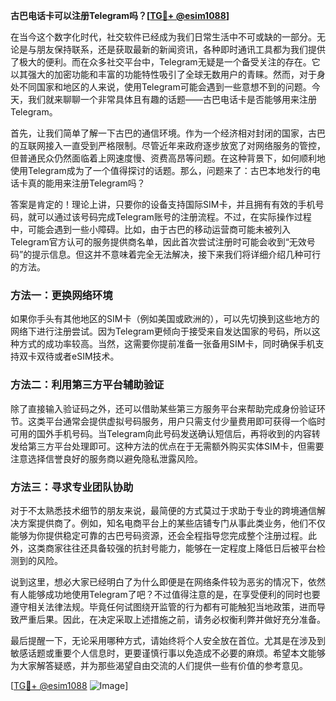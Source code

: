 **古巴电话卡可以注册Telegram吗？[[TG💪+ @esim1088](https://t.me/s/esim1088)]**

在当今这个数字化时代，社交软件已经成为我们日常生活中不可或缺的一部分。无论是与朋友保持联系，还是获取最新的新闻资讯，各种即时通讯工具都为我们提供了极大的便利。而在众多社交平台中，Telegram无疑是一个备受关注的存在。它以其强大的加密功能和丰富的功能特性吸引了全球无数用户的青睐。然而，对于身处不同国家和地区的人来说，使用Telegram可能会遇到一些意想不到的问题。今天，我们就来聊聊一个非常具体且有趣的话题——古巴电话卡是否能够用来注册Telegram。

首先，让我们简单了解一下古巴的通信环境。作为一个经济相对封闭的国家，古巴的互联网接入一直受到严格限制。尽管近年来政府逐步放宽了对网络服务的管控，但普通民众仍然面临着上网速度慢、资费高昂等问题。在这种背景下，如何顺利地使用Telegram成为了一个值得探讨的话题。那么，问题来了：古巴本地发行的电话卡真的能用来注册Telegram吗？

答案是肯定的！理论上讲，只要你的设备支持国际SIM卡，并且拥有有效的手机号码，就可以通过该号码完成Telegram账号的注册流程。不过，在实际操作过程中，可能会遇到一些小障碍。比如，由于古巴的移动运营商可能未被列入Telegram官方认可的服务提供商名单，因此首次尝试注册时可能会收到“无效号码”的提示信息。但这并不意味着完全无法解决，接下来我们将详细介绍几种可行的方法。

### 方法一：更换网络环境
如果你手头有其他地区的SIM卡（例如美国或欧洲的），可以先切换到这些地方的网络下进行注册尝试。因为Telegram更倾向于接受来自发达国家的号码，所以这种方式的成功率较高。当然，这需要你提前准备一张备用SIM卡，同时确保手机支持双卡双待或者eSIM技术。

### 方法二：利用第三方平台辅助验证
除了直接输入验证码之外，还可以借助某些第三方服务平台来帮助完成身份验证环节。这类平台通常会提供虚拟号码服务，用户只需支付少量费用即可获得一个临时可用的国外手机号码。当Telegram向此号码发送确认短信后，再将收到的内容转发给第三方平台处理即可。这种方法的优点在于无需额外购买实体SIM卡，但需要注意选择信誉良好的服务商以避免隐私泄露风险。

### 方法三：寻求专业团队协助
对于不太熟悉技术细节的朋友来说，最简便的方式莫过于求助于专业的跨境通信解决方案提供商了。例如，知名电商平台上的某些店铺专门从事此类业务，他们不仅能够为你提供稳定可靠的古巴号码资源，还会全程指导您完成整个注册过程。此外，这类商家往往还具备较强的抗封号能力，能够在一定程度上降低日后被平台检测到的风险。

说到这里，想必大家已经明白了为什么即便是在网络条件较为恶劣的情况下，依然有人能够成功地使用Telegram了吧？不过值得注意的是，在享受便利的同时也要遵守相关法律法规。毕竟任何试图绕开监管的行为都有可能触犯当地政策，进而导致严重后果。因此，在决定采取上述措施之前，请务必权衡利弊并做好充分准备。

最后提醒一下，无论采用哪种方式，请始终将个人安全放在首位。尤其是在涉及到敏感话题或重要个人信息时，更要谨慎行事以免造成不必要的麻烦。希望本文能够为大家解答疑惑，并为那些渴望自由交流的人们提供一些有价值的参考意见。

[[TG💪+ @esim1088](https://t.me/s/esim1088) ![Image](https://i.postimg.cc/4NQfJmqS/Snipaste-2025-05-13-00-14-12.png)]
